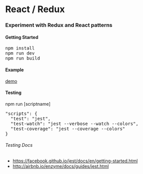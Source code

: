 # React / Redux
### Experiment with Redux and React patterns

#### Getting Started
<pre>
npm install
npm run dev
npm run build
</pre>

#### Example
[demo](http://sbtest.com/redux)

#### Testing
npm run [scriptname]
<pre>
"scripts": {
  "test": "jest",
  "test-watch": "jest --verbose --watch --colors",
  "test-coverage": "jest --coverage --colors"
}
</pre>

###### Testing Docs
- https://facebook.github.io/jest/docs/en/getting-started.html
- http://airbnb.io/enzyme/docs/guides/jest.html
